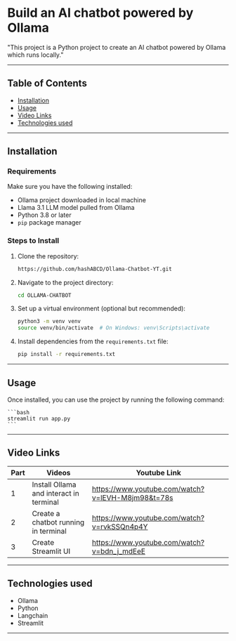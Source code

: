 # Build an AI chatbot powered by Ollama

"This project is a Python project to create an AI chatbot powered by Ollama which runs locally."

---

## Table of Contents

- [Installation](#installation)
- [Usage](#usage)
- [Video Links](#video-links)
- [Technologies used](#technologies-used)

---

## Installation

### Requirements
Make sure you have the following installed:
- Ollama project downloaded in local machine
- Llama 3.1 LLM model pulled from Ollama
- Python 3.8 or later
- `pip` package manager

### Steps to Install

1. Clone the repository:

    ```bash
    https://github.com/hashABCD/Ollama-Chatbot-YT.git
    ```

2. Navigate to the project directory:

    ```bash
    cd OLLAMA-CHATBOT
    ```

3. Set up a virtual environment (optional but recommended):

    ```bash
    python3 -m venv venv
    source venv/bin/activate  # On Windows: venv\Scripts\activate
    ```

4. Install dependencies from the `requirements.txt` file:

    ```bash
    pip install -r requirements.txt
    ```
---
## Usage
Once installed, you can use the project by running the following command:

    ```bash
    streamlit run app.py
    ```

---
## Video Links 

| Part | Videos | Youtube Link |
| -- | -- | --
| 1 | Install Ollama and interact in terminal | https://www.youtube.com/watch?v=lEVH-M8jm98&t=78s |
| 2 | Create a chatbot running in terminal | https://www.youtube.com/watch?v=rvkSSQn4p4Y |
| 3 | Create Streamlit UI | https://www.youtube.com/watch?v=bdn_j_mdEeE |
---
## Technologies used
- Ollama
- Python
- Langchain
- Streamlit 
---


